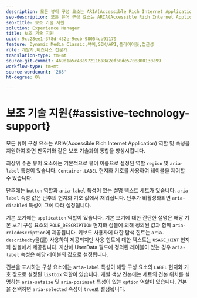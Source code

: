 ```yaml
---
description: 모든 뷰어 구성 요소는 ARIA(Accessible Rich Internet Application) 역할 및 속성을 지원하여 화면 판독기와 같은 보조 기술과의 통합을 향상시킵니다.
seo-description: 모든 뷰어 구성 요소는 ARIA(Accessible Rich Internet Application) 역할 및 속성을 지원하여 화면 판독기와 같은 보조 기술과의 통합을 향상시킵니다.
seo-title: 보조 기술 지원
solution: Experience Manager
title: 보조 기술 지원
uuid: 9cc28ee1-378d-432e-9ecb-98054cb91179
feature: Dynamic Media Classic,뷰어,SDK/API,플라이아웃,접근성
role: 개발자,비즈니스 전문가
translation-type: tm+mt
source-git-commit: 469d1a5c43a972116a8a2efb0de5708800130a99
workflow-type: tm+mt
source-wordcount: '263'
ht-degree: 0%

---
```



# 보조 기술 지원{#assistive-technology-support}

모든 뷰어 구성 요소는 ARIA(Accessible Rich Internet Application) 역할 및 속성을 지원하여 화면 판독기와 같은 보조 기술과의 통합을 향상시킵니다.

최상위 수준 뷰어 요소에는 기본적으로 뷰어 이름으로 설정된 역할 `region` 및 `aria-label` 특성이 있습니다. `Container.LABEL` 현지화 기호를 사용하여 레이블을 제어할 수 있습니다.

단추에는 `button` 역할과 `aria-label` 특성이 있는 설명 텍스트 세트가 있습니다. `aria-label` 속성 값은 단추의 현지화 기호 값에서 채워집니다. 단추가 비활성화되면 `aria-disabled` 특성이 그에 따라 설정됩니다.

기본 보기에는 `application` 역할이 있습니다. 기본 보기에 대한 간단한 설명은 해당 기본 보기 구성 요소의 `ROLE_DESCRIPTION` 현지화 심볼에 의해 정의된 값과 함께 `aria-roledescription`에 제공됩니다. 키보드 사용자에 대한 탐색 힌트는 `aria-describedby`을(를) 사용하여 제공되지만 사용 힌트에 대한 텍스트는 `USAGE_HINT` 현지화 심볼에서 제공됩니다. 자산에 UserData 필드에 정의된 레이블이 있는 경우 `aria-label` 속성은 해당 레이블의 값으로 설정됩니다.

견본을 표시하는 구성 요소에는 `aria-label` 특성이 해당 구성 요소의 `LABEL` 현지화 기호 값으로 설정된 `listbox` 역할이 있습니다. 개별 색상 견본에는 세트의 견본 위치를 설명하는 `aria-setsize` 및 `aria-posinset` 특성이 있는 `option` 역할이 있습니다. 견본을 선택하면 `aria-selected` 속성이 `true`로 설정됩니다.
